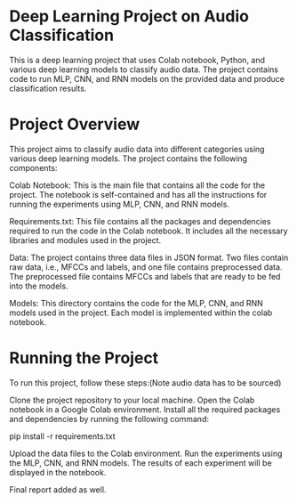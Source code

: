 # Deep Learning Project on Audio Classification

This is a deep learning project that uses Colab notebook, Python, and various deep learning models to classify audio data. The project contains code to run MLP, CNN, and RNN models on the provided data and produce classification results.

# Project Overview
This project aims to classify audio data into different categories using various deep learning models. The project contains the following components:

Colab Notebook: This is the main file that contains all the code for the project. The notebook is self-contained and has all the instructions for running the experiments using MLP, CNN, and RNN models.

Requirements.txt: This file contains all the packages and dependencies required to run the code in the Colab notebook. It includes all the necessary libraries and modules used in the project.

Data: The project contains three data files in JSON format. Two files contain raw data, i.e., MFCCs and labels, and one file contains preprocessed data. The preprocessed file contains MFCCs and labels that are ready to be fed into the models.

Models: This directory contains the code for the MLP, CNN, and RNN models used in the project. Each model is implemented within the colab notebook.

# Running the Project
To run this project, follow these steps:(Note audio data has to be sourced)

Clone the project repository to your local machine.
Open the Colab notebook in a Google Colab environment.
Install all the required packages and dependencies by running the following command:

pip install -r requirements.txt

Upload the data files to the Colab environment.
Run the experiments using the MLP, CNN, and RNN models.
The results of each experiment will be displayed in the notebook.

Final report added as well.
